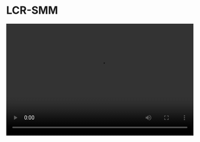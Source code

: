 LCR-SMM
====
<video src="https://github.com/zqxbit/videos/fig6.mp4" controls="controls" width="500" height="300">
-----
